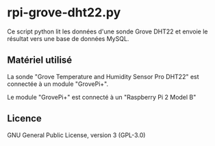 # rpi-grove-dht22.py
Ce script python lit les données d'une sonde Grove DHT22 et envoie le résultat vers une base de données MySQL.

## Matériel utilisé
La sonde "Grove Temperature and Humidity Sensor Pro DHT22" est connectée à un module "GrovePi+".

Le module "GrovePi+" est connecté à un "Raspberry Pi 2 Model B"

## Licence
GNU General Public License, version 3 (GPL-3.0)
